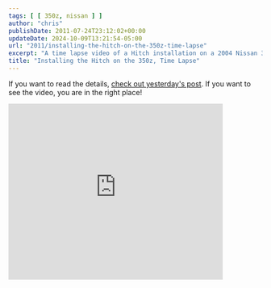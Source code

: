 ```yaml
---
tags: [ [ 350z, nissan ] ]
author: "chris"
publishDate: 2011-07-24T23:12:02+00:00
updateDate: 2024-10-09T13:21:54-05:00
url: "2011/installing-the-hitch-on-the-350z-time-lapse"
excerpt: "A time lapse video of a Hitch installation on a 2004 Nissan 350Z"
title: "Installing the Hitch on the 350z, Time Lapse"
---
```


If you want to read the details, [check out yesterday's post](350z-trailer-hitch-take-2). If you want to see the video, you are in the right place!


<iframe width="425" height="349" src="https://www.youtube.com/embed/ISWWwr0KpRc?rel=0" frameborder="0" allowfullscreen></iframe>
